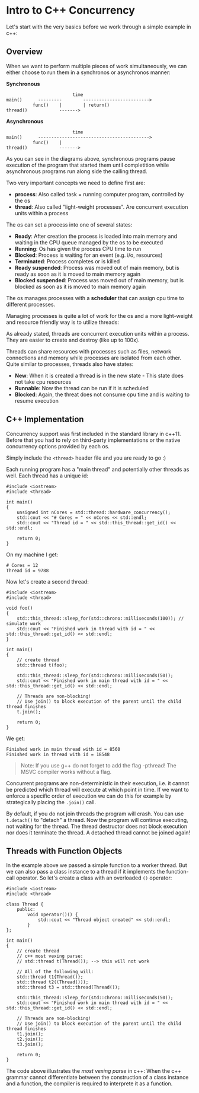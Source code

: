 # Intro to C++ Concurrency

Let's start with the very basics before we work through a simple example in c++:

## Overview

When we want to perform multiple pieces of work simultaneously, we can either choose to run them in a synchronos or asynchronos manner:

**Synchronous**
```
                         time
main()      ---------        -------------------------> 
          func()    |        | return()
thread()            ------->
```

**Asynchronous**
```
                         time
main()      ------------------------------------------> 
          func()    |        
thread()            ------->
```

As you can see in the diagrams above, synchronous programs pause execution of the program that started them until completition while asynchronous programs run along side the calling thread.

Two very important concepts we need to define first are:

- **process**: Also called task = running computer program, controlled by the os
- **thread**: Also called "light-weight processes". Are concurrent execution units within a process

The os can set a process into one of several states:

- **Ready**: After creation the process is loaded into main memory and waiting in the CPU queue managed by the os to be executed
- **Running**: Os has given the process CPU time to run
- **Blocked**: Process is waiting for an event (e.g. i/o, resources)
- **Terminated**: Process completes or is killed
- **Ready suspended**: Process was moved out of main memory, but is ready as soon as it is moved to main memory again
- **Blocked suspended**: Process was moved out of main memory, but is blocked as soon as it is moved to main memory again

The os manages processes with a **scheduler** that can assign cpu time to different processes.

Managing processes is quite a lot of work for the os and a more light-weight and resource friendly way is to utilize threads:

As already stated, threads are concurrent execution units within a process. They are easier to create and destroy (like up to 100x).

Threads can share resources with processes such as files, network connections and memory while processes are isolated from each other. Quite similar to processes, threads also have states:

- **New**: When it is created a thread is in the new state - This state does not take cpu resources
- **Runnable**: Now the thread can be run if it is scheduled
- **Blocked**: Again, the threat does not consume cpu time and is waiting to resume execution

## C++ Implementation

Concurrency support was first included in the standard library in c++11. Before that you had to rely on third-party implementations or the native concurrency options provided by each os.

Simply include the `<thread>` header file and you are ready to go :)

Each running program has a "main thread" and potentially other threads as well. Each thread has a unique id:

```
#include <iostream>
#include <thread>

int main()
{
    unsigned int nCores = std::thread::hardware_concurrency();
    std::cout << "# Cores = " << nCores << std::endl;
    std::cout << "Thread id = " << std::this_thread::get_id() << std::endl;

    return 0;
}
```
On my machine I get:
```
# Cores = 12
Thread id = 9788
```

Now let's create a second thread:
```
#include <iostream>
#include <thread>

void foo()
{
    std::this_thread::sleep_for(std::chrono::milliseconds(100)); // simulate work
    std::cout << "Finished work in thread with id = " << std::this_thread::get_id() << std::endl; 
}

int main()
{
    // create thread
    std::thread t(foo);

    std::this_thread::sleep_for(std::chrono::milliseconds(50));
    std::cout << "Finished work in main thread with id = " << std::this_thread::get_id() << std::endl;

    // Threads are non-blocking!
    // Use join() to block execution of the parent until the child thread finishes
    t.join();

    return 0;
}
```
We get:
```
Finished work in main thread with id = 8560
Finished work in thread with id = 18548
```

> Note: If you use g++ do not forget to add the flag -pthread! The MSVC compiler works without a flag.

Concurrent programs are non-deterministic in their execution, i.e. it cannot be predicted which thread will execute at which point in time. If we want to enforce a specific order of execution we can do this for example by strategically placing the `.join()` call.

By default, if you do not join threads the program will crash. You can use `t.detach()` to "detach" a thread. Now the program will continue executing, not waiting for the thread. The thread destructor does not block execution nor does it terminate the thread. A detached thread cannot be joined again!

## Threads with Function Objects

In the example above we passed a simple function to a worker thread. But we can also pass a class instance to a thread if it implements the function-call operator. So let's create a class with an overloaded `()` operator:

```
#include <iostream>
#include <thread>

class Thread {
    public:
        void operator()() {
            std::cout << "Thread object created" << std::endl;
        }
};

int main()
{
    // create thread
    // c++ most vexing parse:
    // std::thread t(Thread()); --> this will not work
   
    // All of the following will:
    std::thread t1{Thread()};
    std::thread t2((Thread()));
    std::thread t3 = std::thread(Thread());

    std::this_thread::sleep_for(std::chrono::milliseconds(50));
    std::cout << "Finished work in main thread with id = " << std::this_thread::get_id() << std::endl;

    // Threads are non-blocking!
    // Use join() to block execution of the parent until the child thread finishes
    t1.join();
    t2.join();
    t3.join();

    return 0;
}
```

The code above illustrates the *most vexing parse* in c++: When the c++ grammar cannot differentiate between the construction of a class instance and a function, the compiler is required to interprete it as a function.